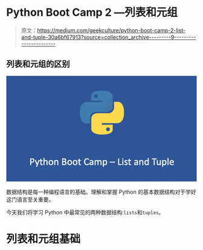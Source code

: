 # Python Boot Camp 2 —列表和元组

> 原文：<https://medium.com/geekculture/python-boot-camp-2-list-and-tuple-30a6bf67913?source=collection_archive---------9----------------------->

## 列表和元组的区别

![](img/ebf904d5a6c06abeb7812d7715516a3b.png)

数据结构是每一种编程语言的基础。理解和掌握 Python 的基本数据结构对于学好这门语言至关重要。

今天我们将学习 Python 中最常见的两种数据结构:`lists`和`tuples`。

# 列表和元组基础